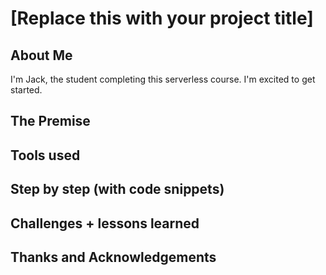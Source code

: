 # [Replace this with your project title]

## About Me

I'm Jack, the student completing this serverless course. I'm excited to get started.

## The Premise

## Tools used

## Step by step (with code snippets)

## Challenges + lessons learned

## Thanks and Acknowledgements

